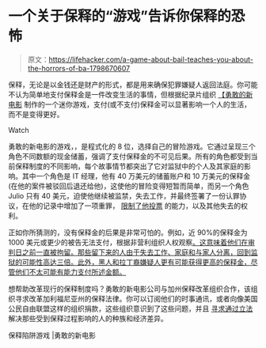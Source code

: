 # 一个关于保释的“游戏”告诉你保释的恐怖

> 原文：<https://lifehacker.com/a-game-about-bail-teaches-you-about-the-horrors-of-ba-1798670607>

保释，无论是以金钱还是财产的形式，都是用来确保犯罪嫌疑人返回法庭。你可能不认为简单地支付保释金是一件改变生活的事情，但根据纪录片组织 [【勇敢的新电影](http://www.bravenewfilms.org/) 制作的一个迷你游戏，支付(或不支付)保释金可以显著影响一个人的生活，而不是变得更好。

Watch

勇敢的新电影的游戏，，是程式化的 8 位，选择自己的冒险游戏。它通过呈现三个角色不同数额的现金储蓄，强调了支付保释金的不可见后果。所有的角色都受到当前保释制度的不同影响，每个故事情节都突出了它对监狱中的个人及其家庭的影响。其中一个角色是 IT 经理，他有 40 万美元的储蓄账户和 10 万美元的保释金(在他的案件被驳回后退还给他)，这使他的冒险变得短暂而简单，而另一个角色 Julio 只有 40 美元，迫使他继续被监禁，失去工作，并最终签署了一份认罪协议，在他的记录中增加了一项重罪， [限制了他投票](http://thelawdictionary.org/article/what-rights-do-convicted-felons-lose/) 的能力，以及其他失去的权利。

正如你所猜测的，没有保释金的后果是非常可怕的。例如，近 90%的保释金为 1000 美元或更少的被告无法支付，根据非营利组织人权观察[。这意味着他们在审判日之前一直被拘留。那些留下来的人由于失去工作、家庭和与家人分离，回到监狱的可能性高达三倍。此外，黑人和拉丁裔嫌疑人更有可能获得更高的保释金，尽管他们不太可能有能力支付所述金额。](https://www.hrw.org/sites/default/files/reports/us1210webwcover_0.pdf)

想帮助改革现行的保释制度吗？勇敢的新电影公司与加州保释改革组织合作，该组织寻求改革加利福尼亚州的保释法律。你可以订阅他们的时事通讯，或者向像美国公民自由联盟这样的组织捐款，这些组织意识到了这些问题，并且 [寻求通过立法](https://www.aclunc.org/our-work/legislation/bail-reform-ab-42) 解决那些受到保释过程影响的人的种族和经济差异。

保释陷阱游戏 |勇敢的新电影